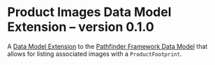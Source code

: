 # Product Images Data Model Extension – version 0.1.0

A [Data Model Extension](https://wbcsd.github.io/data-model-extensions/)
to the [Pathfinder Framework Data Model](https://wbcsd.github.io/data-exchange-protocol/v2/#data-model)
that allows for listing associated images with a `ProductFootprint`.
